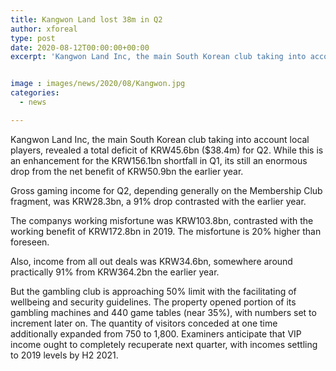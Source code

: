```yaml
---
title: Kangwon Land lost 38m in Q2
author: xforeal 
type: post
date: 2020-08-12T00:00:00+00:00
excerpt: 'Kangwon Land Inc, the main South Korean club taking into account local players, revealed a total deficit of KRW45 '


image : images/news/2020/08/Kangwon.jpg
categories:
  - news

---
```

Kangwon Land Inc, the main South Korean club taking into account local players, revealed a total deficit of KRW45.6bn ($38.4m) for Q2. While this is an enhancement for the KRW156.1bn shortfall in Q1, its still an enormous drop from the net benefit of KRW50.9bn the earlier year. 

Gross gaming income for Q2, depending generally on the Membership Club fragment, was KRW28.3bn, a 91&percnt; drop contrasted with the earlier year. 

The companys working misfortune was KRW103.8bn, contrasted with the working benefit of KRW172.8bn in 2019. The misfortune is 20&percnt; higher than foreseen. 

Also, income from all out deals was KRW34.6bn, somewhere around practically 91&percnt; from KRW364.2bn the earlier year. 

But the gambling club is approaching 50&percnt; limit with the facilitating of wellbeing and security guidelines. The property opened portion of its gambling machines and 440 game tables (near 35&percnt;), with numbers set to increment later on. The quantity of visitors conceded at one time additionally expanded from 750 to 1,800. Examiners anticipate that VIP income ought to completely recuperate next quarter, with incomes settling to 2019 levels by H2 2021.